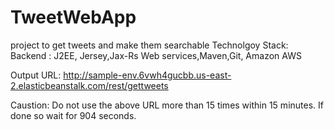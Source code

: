 # TweetWebApp
project to get tweets and make them searchable
Technolgoy Stack:
Backend : J2EE, Jersey,Jax-Rs Web services,Maven,Git, Amazon AWS

Output URL: http://sample-env.6vwh4gucbb.us-east-2.elasticbeanstalk.com/rest/gettweets

Caustion: Do not use the above URL more than 15 times within 15 minutes. If done so wait for 904 seconds.
